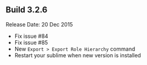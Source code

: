 Build 3.2.6
-----------
Release Date: 20 Dec 2015

* Fix issue #84
* Fix issue #85
* New ``Export > Export Role Hierarchy`` command
* Restart your sublime when new version is installed